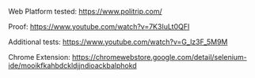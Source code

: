 Web Platform tested:
https://www.politrip.com/

Proof:
https://www.youtube.com/watch?v=7K3IuLt0QFI

Additional tests:
https://www.youtube.com/watch?v=G_lz3F_5M9M

Chrome Extension:
https://chromewebstore.google.com/detail/selenium-ide/mooikfkahbdckldjjndioackbalphokd
